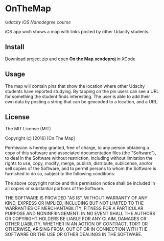 # OnTheMap
_Udacity iOS Nanodegree course_

iOS app wich shows a map with links posted by other Udacity students. 

## Install
Download project zip and open **On the Map.xcodeproj** in XCode

## Usage
The map will contain pins that show the location where other Udacity students have reported studying. By tapping on the pin users can see a URL for something the student finds interesting. The user is able to add their own data by posting a string that can be geocoded to a location, and a URL.

## License
The MIT License (MIT)

Copyright (c) [2016] [On The Map]

Permission is hereby granted, free of charge, to any person obtaining a copy
of this software and associated documentation files (the "Software"), to deal
in the Software without restriction, including without limitation the rights
to use, copy, modify, merge, publish, distribute, sublicense, and/or sell
copies of the Software, and to permit persons to whom the Software is
furnished to do so, subject to the following conditions:

The above copyright notice and this permission notice shall be included in all
copies or substantial portions of the Software.

THE SOFTWARE IS PROVIDED "AS IS", WITHOUT WARRANTY OF ANY KIND, EXPRESS OR
IMPLIED, INCLUDING BUT NOT LIMITED TO THE WARRANTIES OF MERCHANTABILITY,
FITNESS FOR A PARTICULAR PURPOSE AND NONINFRINGEMENT. IN NO EVENT SHALL THE
AUTHORS OR COPYRIGHT HOLDERS BE LIABLE FOR ANY CLAIM, DAMAGES OR OTHER
LIABILITY, WHETHER IN AN ACTION OF CONTRACT, TORT OR OTHERWISE, ARISING FROM,
OUT OF OR IN CONNECTION WITH THE SOFTWARE OR THE USE OR OTHER DEALINGS IN THE
SOFTWARE.
